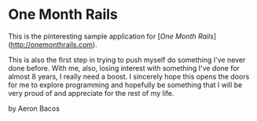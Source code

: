 # One Month Rails

This is the pinteresting sample application for [*One Month Rails*] (http://onemonthrails.com).

This is also the first step in trying to push myself do something I've never done before. With me, also, losing interest with something I've done for almost 8 years, I really need a boost. I sincerely hope this opens the doors for me to explore programming and hopefully be something that I will be very proud of and appreciate for the rest of my life.

by Aeron Bacos